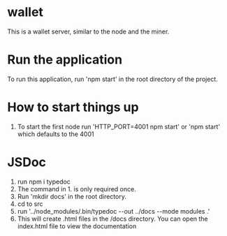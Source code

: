 # wallet
This is a wallet server, similar to the node and the miner.

# Run the application
To run this application, run 'npm start' in the root directory of the project.

# How to start things up
1. To start the first node run 'HTTP_PORT=4001 npm start' or 'npm start' which defaults 
    to the 4001

# JSDoc
1. run npm i typedoc
2. The command in 1. is only required once.
3. Run 'mkdir docs' in the root directory.
4. cd to src
5. run '../node_modules/.bin/typedoc --out ../docs --mode modules .'
6. This will create .html files in the /docs directory.  You can open the index.html file to view the documentation